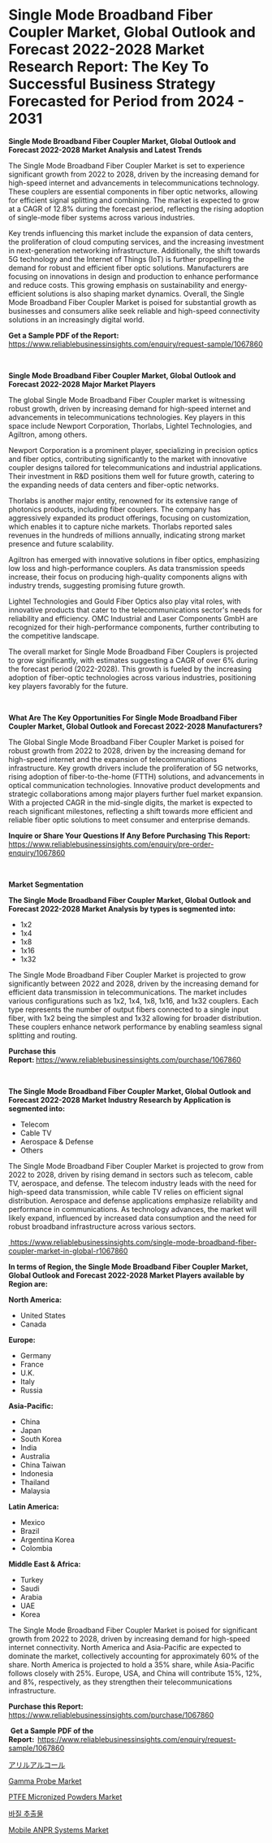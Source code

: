 <p><h1>Single Mode Broadband Fiber Coupler Market, Global Outlook and Forecast 2022-2028 Market Research Report: The Key To Successful Business Strategy Forecasted for Period from 2024 - 2031</h1></p><p><strong>Single Mode Broadband Fiber Coupler Market, Global Outlook and Forecast 2022-2028 Market Analysis and Latest Trends</strong></p>
<p><p>The Single Mode Broadband Fiber Coupler Market is set to experience significant growth from 2022 to 2028, driven by the increasing demand for high-speed internet and advancements in telecommunications technology. These couplers are essential components in fiber optic networks, allowing for efficient signal splitting and combining. The market is expected to grow at a CAGR of 12.8% during the forecast period, reflecting the rising adoption of single-mode fiber systems across various industries.</p><p>Key trends influencing this market include the expansion of data centers, the proliferation of cloud computing services, and the increasing investment in next-generation networking infrastructure. Additionally, the shift towards 5G technology and the Internet of Things (IoT) is further propelling the demand for robust and efficient fiber optic solutions. Manufacturers are focusing on innovations in design and production to enhance performance and reduce costs. This growing emphasis on sustainability and energy-efficient solutions is also shaping market dynamics. Overall, the Single Mode Broadband Fiber Coupler Market is poised for substantial growth as businesses and consumers alike seek reliable and high-speed connectivity solutions in an increasingly digital world.</p></p>
<p><strong>Get a Sample PDF of the Report:&nbsp;</strong> <a href="https://www.reliablebusinessinsights.com/enquiry/request-sample/1067860">https://www.reliablebusinessinsights.com/enquiry/request-sample/1067860</a></p>
<p>&nbsp;</p>
<p><strong>Single Mode Broadband Fiber Coupler Market, Global Outlook and Forecast 2022-2028 Major Market Players</strong></p>
<p><p>The global Single Mode Broadband Fiber Coupler market is witnessing robust growth, driven by increasing demand for high-speed internet and advancements in telecommunications technologies. Key players in this space include Newport Corporation, Thorlabs, Lightel Technologies, and Agiltron, among others.</p><p>Newport Corporation is a prominent player, specializing in precision optics and fiber optics, contributing significantly to the market with innovative coupler designs tailored for telecommunications and industrial applications. Their investment in R&D positions them well for future growth, catering to the expanding needs of data centers and fiber-optic networks.</p><p>Thorlabs is another major entity, renowned for its extensive range of photonics products, including fiber couplers. The company has aggressively expanded its product offerings, focusing on customization, which enables it to capture niche markets. Thorlabs reported sales revenues in the hundreds of millions annually, indicating strong market presence and future scalability.</p><p>Agiltron has emerged with innovative solutions in fiber optics, emphasizing low loss and high-performance couplers. As data transmission speeds increase, their focus on producing high-quality components aligns with industry trends, suggesting promising future growth.</p><p>Lightel Technologies and Gould Fiber Optics also play vital roles, with innovative products that cater to the telecommunications sector's needs for reliability and efficiency. OMC Industrial and Laser Components GmbH are recognized for their high-performance components, further contributing to the competitive landscape.</p><p>The overall market for Single Mode Broadband Fiber Couplers is projected to grow significantly, with estimates suggesting a CAGR of over 6% during the forecast period (2022-2028). This growth is fueled by the increasing adoption of fiber-optic technologies across various industries, positioning key players favorably for the future.</p></p>
<p>&nbsp;</p>
<p><strong>What Are The Key Opportunities For Single Mode Broadband Fiber Coupler Market, Global Outlook and Forecast 2022-2028 Manufacturers?</strong></p>
<p><p>The Global Single Mode Broadband Fiber Coupler Market is poised for robust growth from 2022 to 2028, driven by the increasing demand for high-speed internet and the expansion of telecommunications infrastructure. Key growth drivers include the proliferation of 5G networks, rising adoption of fiber-to-the-home (FTTH) solutions, and advancements in optical communication technologies. Innovative product developments and strategic collaborations among major players further fuel market expansion. With a projected CAGR in the mid-single digits, the market is expected to reach significant milestones, reflecting a shift towards more efficient and reliable fiber optic solutions to meet consumer and enterprise demands.</p></p>
<p><strong>Inquire or Share Your Questions If Any Before Purchasing This Report:</strong> <a href="https://www.reliablebusinessinsights.com/enquiry/pre-order-enquiry/1067860">https://www.reliablebusinessinsights.com/enquiry/pre-order-enquiry/1067860</a></p>
<p>&nbsp;</p>
<p><strong>Market Segmentation</strong></p>
<p><strong>The Single Mode Broadband Fiber Coupler Market, Global Outlook and Forecast 2022-2028 Market Analysis by types is segmented into:</strong></p>
<p><ul><li>1x2</li><li>1x4</li><li>1x8</li><li>1x16</li><li>1x32</li></ul></p>
<p><p>The Single Mode Broadband Fiber Coupler Market is projected to grow significantly between 2022 and 2028, driven by the increasing demand for efficient data transmission in telecommunications. The market includes various configurations such as 1x2, 1x4, 1x8, 1x16, and 1x32 couplers. Each type represents the number of output fibers connected to a single input fiber, with 1x2 being the simplest and 1x32 allowing for broader distribution. These couplers enhance network performance by enabling seamless signal splitting and routing.</p></p>
<p><strong>Purchase this Report:&nbsp;</strong><a href="https://www.reliablebusinessinsights.com/purchase/1067860">https://www.reliablebusinessinsights.com/purchase/1067860</a></p>
<p>&nbsp;</p>
<p><strong>The Single Mode Broadband Fiber Coupler Market, Global Outlook and Forecast 2022-2028 Market Industry Research by Application is segmented into:</strong></p>
<p><ul><li>Telecom</li><li>Cable TV</li><li>Aerospace & Defense</li><li>Others</li></ul></p>
<p><p>The Single Mode Broadband Fiber Coupler Market is projected to grow from 2022 to 2028, driven by rising demand in sectors such as telecom, cable TV, aerospace, and defense. The telecom industry leads with the need for high-speed data transmission, while cable TV relies on efficient signal distribution. Aerospace and defense applications emphasize reliability and performance in communications. As technology advances, the market will likely expand, influenced by increased data consumption and the need for robust broadband infrastructure across various sectors.</p></p>
<p><a href="https://www.reliablebusinessinsights.com/single-mode-broadband-fiber-coupler-market-in-global-r1067860">&nbsp;https://www.reliablebusinessinsights.com/single-mode-broadband-fiber-coupler-market-in-global-r1067860</a></p>
<p><strong>In terms of Region, the Single Mode Broadband Fiber Coupler Market, Global Outlook and Forecast 2022-2028 Market Players available by Region are:</strong></p>
<p>
    <p> <strong> North America: </strong>
        <ul>
            <li>United States</li>
            <li>Canada</li>
        </ul>
        </p> 
    <p> <strong> Europe: </strong>
        <ul>
            <li>Germany</li>
            <li>France</li>
            <li>U.K.</li>
            <li>Italy</li>
            <li>Russia</li>
        </ul>
        </p> 
    <p> <strong> Asia-Pacific: </strong>
        <ul>
            <li>China</li>
            <li>Japan</li>
            <li>South Korea</li>
            <li>India</li>
            <li>Australia</li>
            <li>China Taiwan</li>
            <li>Indonesia</li>
            <li>Thailand</li>
            <li>Malaysia</li>
        </ul>
        </p> 
    <p> <strong> Latin America: </strong>
        <ul>
            <li>Mexico</li>
            <li>Brazil</li>
            <li>Argentina Korea</li>
            <li>Colombia</li>
        </ul>
        </p> 
    <p> <strong> Middle East & Africa: </strong>
        <ul>
            <li>Turkey</li>
            <li>Saudi</li>
            <li>Arabia</li>
            <li>UAE</li>
            <li>Korea</li>
        </ul>
    </p>
    </p>
<p><p>The Single Mode Broadband Fiber Coupler Market is poised for significant growth from 2022 to 2028, driven by increasing demand for high-speed internet connectivity. North America and Asia-Pacific are expected to dominate the market, collectively accounting for approximately 60% of the share. North America is projected to hold a 35% share, while Asia-Pacific follows closely with 25%. Europe, USA, and China will contribute 15%, 12%, and 8%, respectively, as they strengthen their telecommunications infrastructure.</p></p>
<p><strong>Purchase this Report: </strong><a href="https://www.reliablebusinessinsights.com/purchase/1067860">https://www.reliablebusinessinsights.com/purchase/1067860</a></p>
<p>&nbsp;<strong>Get a Sample PDF of the Report:&nbsp;&nbsp;</strong><a href="https://www.reliablebusinessinsights.com/enquiry/request-sample/1067860">https://www.reliablebusinessinsights.com/enquiry/request-sample/1067860</a></p>
<p><strong></strong></p>
<p><p><a href="https://medium.com/@lindakreitz2023/%E3%82%A2%E3%83%AA%E3%83%BC%E3%83%AB%E3%82%A2%E3%83%AB%E3%82%B3%E3%83%BC%E3%83%AB%E5%B8%82%E5%A0%B4%E3%81%AE%E5%B1%95%E6%9C%9B%E3%81%A82024%E5%B9%B4%E3%81%8B%E3%82%892031%E5%B9%B4%E3%81%BE%E3%81%A7%E3%81%AE%E4%BA%88%E6%B8%AC-8c6c20f7295e">アリルアルコール</a></p><p><a href="https://www.linkedin.com/pulse/gamma-probe-market-overview-regional-outlook-competitive-osbke?trackingId=G4xr%2FtzcTL%2BR7sV2L4V0vw%3D%3D">Gamma Probe Market</a></p><p><a href="https://issuu.com/reportprime-2/docs/ptfe-micronized-powders-market-size_9a0dcd534eeaac">PTFE Micronized Powders Market</a></p><p><a href="https://medium.com/@conradkirrlin76575/%EC%8B%9C%EC%9E%A5-%EB%A6%AC%EB%8D%94%EC%99%80-%EB%92%A4%EC%B2%98%EC%A7%84-%EC%9E%90-%EA%B8%80%EB%A1%9C%EB%B2%8C-%EB%B0%94%EC%A7%88-%EC%B6%94%EC%B6%9C%EB%AC%BC-%EC%8B%9C%EC%9E%A5-%ED%8A%B8%EB%A0%8C%EB%93%9C-%EB%B0%8F-%EC%98%88%EC%B8%A1-2024-2031-200e4ea7fb79">바질 추출물</a></p><p><a href="https://medium.com/@alanpeterson1911/global-mobile-anpr-systems-market-focus-on-application-end-use-industry-type-equipment-and-bd50ec31f6d2">Mobile ANPR Systems Market</a></p></p>